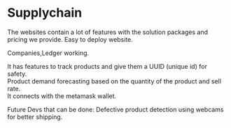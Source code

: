 # Supplychain

The websites contain a lot of features with the solution packages and pricing we provide. Easy to deploy website.      

Companies,Ledger working.

It has features to track products and give them a UUID (unique id) for safety.    
Product demand forecasting based on the quantity of the product and sell rate.    
It connects with the metamask wallet.    

Future Devs that can be done:
Defective product detection using webcams for better shipping.
